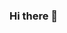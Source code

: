 ### Hi there 👋

<!--
**tenevoi82/tenevoi82** is a ✨ _special_ ✨ repository because its `README.md` (this file) appears on your GitHub profile.

Here are some ideas to get you started:

- 🔭 I’m currently working on MARS
- 🌱 I’m currently learning "Data Science. Specialist" 
- 👯 I’m looking to collaborate on the following areas: Backend areas, Hardware Programming, Automation Systems Programming, Analytics using Neural Networks
- 🤔 I’m looking for help with ...
- 💬 Ask me about ...
- 📫 How to reach me: ...
- 😄 Pronouns: ...
- ⚡ Fun fact: ...
-->
